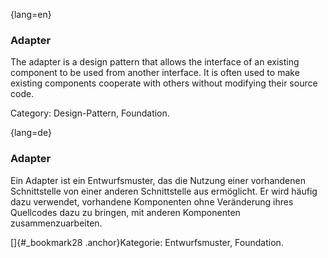 {lang=en}
### Adapter

The adapter is a design pattern that allows the interface of an existing component to be used from another interface. It is often used to make existing components cooperate with others without modifying their source code.

Category: Design-Pattern, Foundation.


{lang=de}
### Adapter

Ein Adapter ist ein Entwurfsmuster, das die Nutzung einer vorhandenen
Schnittstelle von einer anderen Schnittstelle aus ermöglicht. Er wird
häufig dazu verwendet, vorhandene Komponenten ohne Veränderung ihres
Quellcodes dazu zu bringen, mit anderen Komponenten
zusammenzuarbeiten.

[]{#_bookmark28 .anchor}Kategorie: Entwurfsmuster, Foundation.